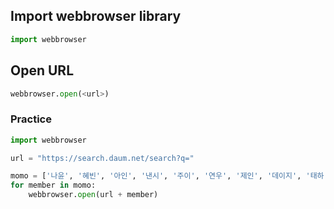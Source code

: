 ## Import webbrowser library
```python
import webbrowser
```

## Open URL
```python
webbrowser.open(<url>)
```
### Practice
```python
import webbrowser

url = "https://search.daum.net/search?q="

momo = ['나윤', '혜빈', '아인', '낸시', '주이', '연우', '제인', '데이지', '태하']
for member in momo:
    webbrowser.open(url + member)
```